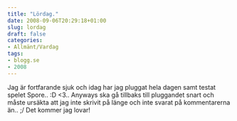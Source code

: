```yaml
---
title: "Lördag."
date: 2008-09-06T20:29:18+01:00
slug: lordag
draft: false
categories:
- Allmänt/Vardag
tags:
- blogg.se
- 2008
---
```

Jag är fortfarande sjuk och idag har jag pluggat hela dagen samt testat spelet Spore.. :D <3.. Anyways ska gå tillbaks till pluggandet snart och måste ursäkta att jag inte skrivit på länge och inte svarat på kommentarerna än.. ;/ Det kommer jag lovar!
